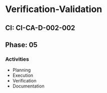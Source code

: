 # Verification-Validation

## CI: CI-CA-D-002-002
## Phase: 05

### Activities
- Planning
- Execution
- Verification
- Documentation
